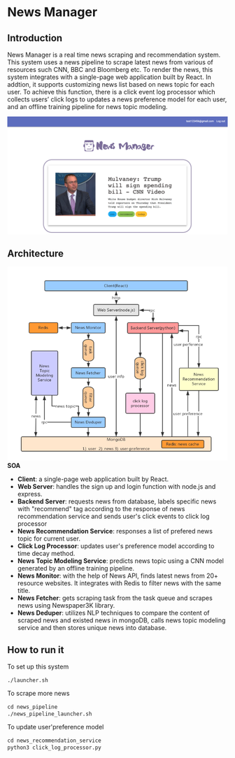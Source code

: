 # News Manager

## Introduction
News Manager is a  real time news scraping and recommendation system. This system uses a news pipeline to scrape latest news from various of resources such CNN, BBC and Bloomberg etc. To render the news, this system integrates with a single-page web application built by React. In addtion, it supports customizing news list based on news topic for each user. To achieve this function, there is a click event log processor which collects users’ click logs to updates a news preference model for each user, and an offline training pipeline for news topic modeling.

![demo](demo.png)

## Architecture
![architecture](architecture.jpg)
__SOA__

* __Client__: a single-page web application built by React.
* __Web Server__: handles the sign up and login function with node.js and express.
* __Backend Server__: requests news from database, labels specific news with "recommend" tag according to the response of news recommendation service and sends user's click events to click log processor
* __News Recommendation Service__: responses a list of prefered news topic for current user.
* __Click Log Processor__: updates user's preference model according to time decay method.
* __News Topic Modeling Service__: predicts news topic using a CNN model generated by an offline training pipeline.
* __News Monitor__: with the help of News API, finds latest news from 20+ resource websites. It integrates with Redis to filter news with the same title.
* __News Fetcher__: gets scraping task from the task queue and scrapes news using Newspaper3K library.
* __News Deduper__: utilizes NLP techniques to compare the content of scraped news and existed news in mongoDB, calls news topic modeling service and then stores unique news into database. 

## How to run it
To set up this system
```
./launcher.sh
```

To scrape more news
```
cd news_pipeline
./news_pipeline_launcher.sh
```

To update user'preference model
```
cd news_recommendation_service
python3 click_log_processor.py
```










